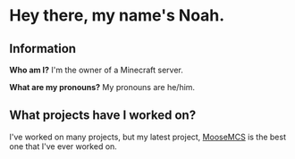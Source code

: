 # Hey there, my name's Noah.
## Information
**Who am I?** I'm the owner of a Minecraft server.

**What are my pronouns?** My pronouns are he/him.
## What projects have I worked on?
I've worked on many projects, but my latest project, [MooseMCS](https://moosemcs.com) is the best one that I've ever worked on.
